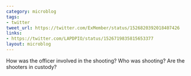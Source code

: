```yaml
---
category: microblog
tags:
- twitter
tweet_url: https://twitter.com/ExMember/status/1526820392018407426
links:
- https://twitter.com/LAPDPIO/status/1526719835815653377
layout: microblog
---
```

How was the officer involved in the shooting? Who was shooting? Are the shooters in custody?
